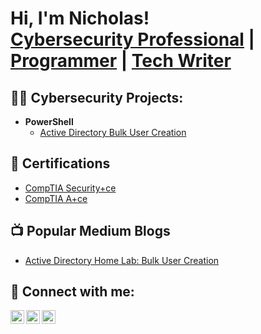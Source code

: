 <h1>Hi, I'm Nicholas! <br/><a href="https://www.linkedin.com/in/nfarmer48/">Cybersecurity Professional</a> | <a href="https://github.com/nfarmer0101">Programmer</a> | <a href="https://www.medium.com/@nfarmer0101">Tech Writer</a></h1>

<h2>👨‍💻 Cybersecurity Projects:</h2>

- <b>PowerShell</b>
  - [Active Directory Bulk User Creation](https://github.com/nfarmer0101/Active-Directory-User-Creation)


<h2>📃 Certifications</h2>

- [CompTIA Security+ce](https://www.credly.com/badges/bd5c4305-224d-4277-b7bb-a5cd7d1d1c54/public_url)
- [CompTIA A+ce](https://www.credly.com/badges/df7b8824-c517-4ae0-a87d-beb0c0e0fc31/public_url)

<h2>📺 Popular Medium Blogs</h2>

- [Active Directory Home Lab: Bulk User Creation](https://medium.com/@nfarmer0101/easy-home-lab-for-entry-into-it-setting-up-microsoft-active-directory-using-oracle-virtualbox-80a6a2a9e7d0)

<h2> 🤳 Connect with me:</h2>

[<img align="left" alt="NicholasFarmer | Twitter" width="22px" src="https://cdn.jsdelivr.net/npm/simple-icons@v3/icons/twitter.svg" />][twitter]
[<img align="left" alt="NicholasFarmer | LinkedIn" width="22px" src="https://cdn.jsdelivr.net/npm/simple-icons@v3/icons/linkedin.svg" />][linkedin]
[<img align="left" alt="NicholasFarmer | Medium" width="22px" src="https://cdn.jsdelivr.net/npm/simple-icons@v3/icons/medium.svg" />][medium]


[twitter]: https://twitter.com/nfarmer0101
[linkedin]: https://linkedin.com/in/nfarmer48
[medium]: https://medium.com/in/@nfarmer0101


<!--
**nfarmer0101/nfarmer0101** is a ✨ _special_ ✨ repository because its `README.md` (this file) appears on your GitHub profile.

Here are some ideas to get you started:

- 🔭 I’m currently working on ...
- 🌱 I’m currently learning ...
- 👯 I’m looking to collaborate on ...
- 🤔 I’m looking for help with ...
- 💬 Ask me about ...
- 📫 How to reach me: ...
- 😄 Pronouns: ...
- ⚡ Fun fact: ...
-->
